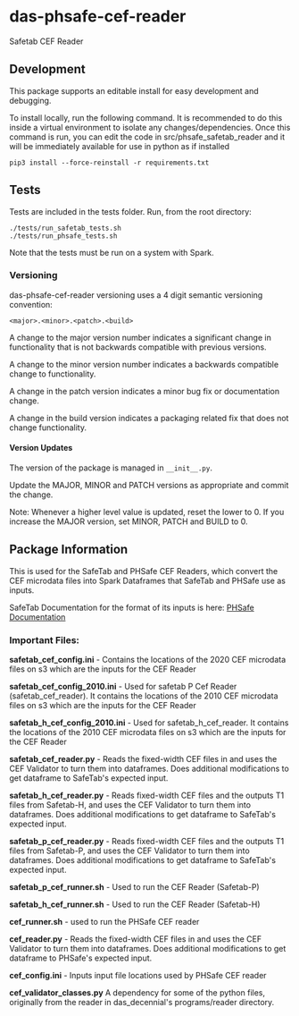 # das-phsafe-cef-reader
Safetab CEF Reader

## Development
This package supports an editable install for easy development and debugging.

To install locally, run the following command.  It is recommended to do this inside a virtual environment to isolate 
any changes/dependencies.
Once this command is run, you can edit the code in src/phsafe_safetab_reader and it will be immediately available 
for use in python as if installed


```
pip3 install --force-reinstall -r requirements.txt
```

## Tests
Tests are included in the tests folder.  Run, from the root directory:
```
./tests/run_safetab_tests.sh
./tests/run_phsafe_tests.sh
```
Note that the tests must be run on a system with Spark.

### Versioning

das-phsafe-cef-reader versioning uses a 4 digit semantic versioning convention:
```
<major>.<minor>.<patch>.<build>
```
A change to the major version number indicates a significant change in functionality that is not backwards compatible 
with previous versions.

A change to the minor version number indicates a backwards compatible change to functionality.

A change in the patch version indicates a minor bug fix or documentation change.

A change in the build version indicates a packaging related fix that does not change functionality.

#### Version Updates
The version of the package is managed in ```__init__.py```.

Update the MAJOR, MINOR and PATCH versions as appropriate and commit the change.

Note:  Whenever a higher level value is updated, reset the lower to 0. If you increase the MAJOR version, set MINOR, 
PATCH and BUILD to 0.

## Package Information

This is used for the SafeTab and PHSafe CEF Readers, which convert the CEF microdata files into Spark Dataframes that 
SafeTab and PHSafe use as inputs.

SafeTab Documentation for the format of its inputs is here: 
[PHSafe Documentation](../../phsafe/phsafe/PHSafe_Documentation.pdf)

### Important Files:

**safetab_cef_config.ini** - Contains the locations of the 2020 CEF microdata files on s3 which are the inputs for the 
CEF Reader

**safetab_cef_config_2010.ini** - Used for safetab P Cef Reader (safetab_cef_reader). It contains the locations of the 
2010 CEF microdata files on s3 which are the inputs for the CEF Reader

**safetab_h_cef_config_2010.ini** - Used for safetab_h_cef_reader. It contains the locations of the 2010 CEF microdata 
files on s3 which are the inputs for the CEF Reader

**safetab_cef_reader.py** - Reads the fixed-width CEF files in and uses the CEF Validator to turn them into dataframes. 
Does additional modifications to get dataframe to SafeTab's expected input.

**safetab_h_cef_reader.py** - Reads fixed-width CEF files and the outputs T1 files from 
Safetab-H, and uses the CEF Validator to turn them into dataframes. Does additional modifications to get dataframe 
to SafeTab's expected input.

**safetab_p_cef_reader.py** - Reads fixed-width CEF files and the outputs T1 files from
Safetab-P, and uses the CEF Validator to turn them into dataframes. Does additional modifications to get dataframe
to SafeTab's expected input. 

**safetab_p_cef_runner.sh** - Used to run the CEF Reader (Safetab-P)

**safetab_h_cef_runner.sh** - Used to run the CEF Reader (Safetab-H)

**cef_runner.sh** - used to run the PHSafe CEF reader

**cef_reader.py** - Reads the fixed-width CEF files in and uses the CEF Validator to turn them into dataframes. 
Does additional modifications to get dataframe to PHSafe's expected input.

**cef_config.ini** - Inputs input file locations used by PHSafe CEF reader

**cef_validator_classes.py** A dependency for some of the python files, originally from the reader in das_decennial's 
programs/reader directory.
